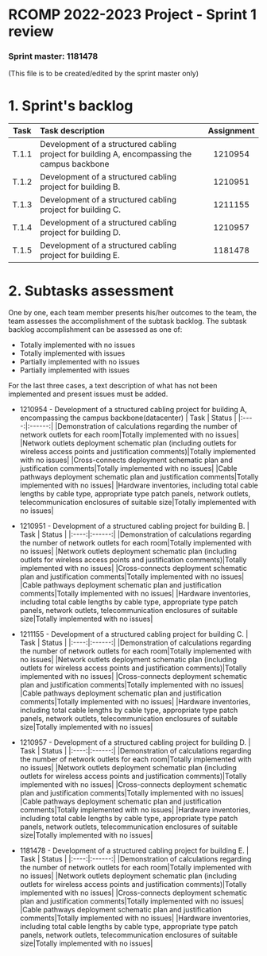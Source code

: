 RCOMP 2022-2023 Project - Sprint 1 review
=========================================

### Sprint master: 1181478 ###

(This file is to be created/edited by the sprint master only)

# 1. Sprint's backlog #

| Task  | Task description                                                                             | Assignment |
| :---: | :------------------------------------------------------------------------------------------- | :--------: |
| T.1.1 | Development of a structured cabling project for building A, encompassing the campus backbone |  1210954   |
| T.1.2 | Development of a structured cabling project for building B.                                  |  1210951   |
| T.1.3 | Development of a structured cabling project for building C.                                  |  1211155   |
| T.1.4 | Development of a structured cabling project for building D.                                  |  1210957   |
| T.1.5 | Development of a structured cabling project for building E.                                  |  1181478   |

# 2. Subtasks assessment #

One by one, each team member presents his/her outcomes to the team, the team assesses the accomplishment of the subtask backlog.
The subtask backlog accomplishment can be assessed as one of:

* Totally implemented with no issues
* Totally implemented with issues
* Partially implemented with no issues
* Partially implemented with issues

For the last three cases, a text description of what has not been implemented and present issues must be added.

* 1210954 - Development of a structured cabling project for building A, encompassing the campus backbone(datacenter)
  | Task | Status |
  |:----:|:------:|
  |Demonstration of calculations regarding the number of network outlets for each room|Totally implemented with no issues|
  |Network outlets deployment schematic plan (including outlets for wireless access points and justification comments)|Totally implemented with no issues|
  |Cross-connects deployment schematic plan and justification comments|Totally implemented with no issues|
  |Cable pathways deployment schematic plan and justification comments|Totally implemented with no issues|
  |Hardware inventories, including total cable lengths by cable type, appropriate type patch panels, network outlets, telecommunication enclosures of suitable size|Totally implemented with no issues|

* 1210951 - Development of a structured cabling project for building B.
  | Task | Status |
  |:----:|:------:|
  |Demonstration of calculations regarding the number of network outlets for each room|Totally implemented with no issues|
  |Network outlets deployment schematic plan (including outlets for wireless access points and justification comments)|Totally implemented with no issues|
  |Cross-connects deployment schematic plan and justification comments|Totally implemented with no issues|
  |Cable pathways deployment schematic plan and justification comments|Totally implemented with no issues|
  |Hardware inventories, including total cable lengths by cable type, appropriate type patch panels, network outlets, telecommunication enclosures of suitable size|Totally implemented with no issues|  

* 1211155 - Development of a structured cabling project for building C.
  | Task | Status |
  |:----:|:------:|
  |Demonstration of calculations regarding the number of network outlets for each room|Totally implemented with no issues|
  |Network outlets deployment schematic plan (including outlets for wireless access points and justification comments)|Totally implemented with no issues|
  |Cross-connects deployment schematic plan and justification comments|Totally implemented with no issues|
  |Cable pathways deployment schematic plan and justification comments|Totally implemented with no issues|
  |Hardware inventories, including total cable lengths by cable type, appropriate type patch panels, network outlets, telecommunication enclosures of suitable size|Totally implemented with no issues|

* 1210957 - Development of a structured cabling project for building D.
  | Task | Status |
  |:----:|:------:|
  |Demonstration of calculations regarding the number of network outlets for each room|Totally implemented with no issues|
  |Network outlets deployment schematic plan (including outlets for wireless access points and justification comments)|Totally implemented with no issues|
  |Cross-connects deployment schematic plan and justification comments|Totally implemented with no issues|
  |Cable pathways deployment schematic plan and justification comments|Totally implemented with no issues|
  |Hardware inventories, including total cable lengths by cable type, appropriate type patch panels, network outlets, telecommunication enclosures of suitable size|Totally implemented with no issues|

* 1181478 - Development of a structured cabling project for building E.
  | Task | Status |
  |:----:|:------:|
  |Demonstration of calculations regarding the number of network outlets for each room|Totally implemented with no issues|
  |Network outlets deployment schematic plan (including outlets for wireless access points and justification comments)|Totally implemented with no issues|
  |Cross-connects deployment schematic plan and justification comments|Totally implemented with no issues|
  |Cable pathways deployment schematic plan and justification comments|Totally implemented with no issues|
  |Hardware inventories, including total cable lengths by cable type, appropriate type patch panels, network outlets, telecommunication enclosures of suitable size|Totally implemented with no issues|
  